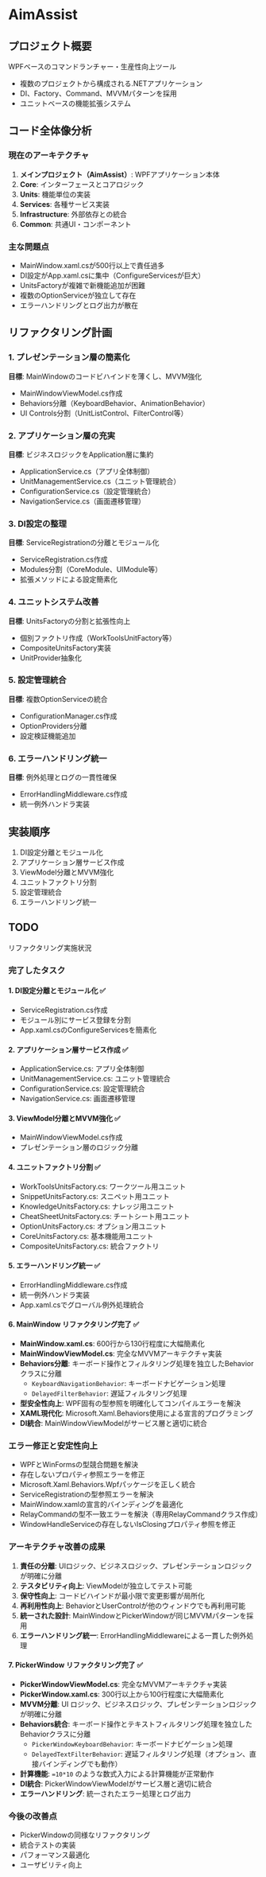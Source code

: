 ﻿# AimAssist

## プロジェクト概要
WPFベースのコマンドランチャー・生産性向上ツール
- 複数のプロジェクトから構成される.NETアプリケーション
- DI、Factory、Command、MVVMパターンを採用
- ユニットベースの機能拡張システム

## コード全体像分析
### 現在のアーキテクチャ
1. **メインプロジェクト（AimAssist）**: WPFアプリケーション本体
2. **Core**: インターフェースとコアロジック  
3. **Units**: 機能単位の実装
4. **Services**: 各種サービス実装
5. **Infrastructure**: 外部依存との統合
6. **Common**: 共通UI・コンポーネント

### 主な問題点
- MainWindow.xaml.csが500行以上で責任過多
- DI設定がApp.xaml.csに集中（ConfigureServicesが巨大）
- UnitsFactoryが複雑で新機能追加が困難
- 複数のOptionServiceが独立して存在
- エラーハンドリングとログ出力が散在

## リファクタリング計画

### 1. プレゼンテーション層の簡素化
**目標**: MainWindowのコードビハインドを薄くし、MVVM強化
- MainWindowViewModel.cs作成
- Behaviors分離（KeyboardBehavior、AnimationBehavior）
- UI Controls分割（UnitListControl、FilterControl等）

### 2. アプリケーション層の充実  
**目標**: ビジネスロジックをApplication層に集約
- ApplicationService.cs（アプリ全体制御）
- UnitManagementService.cs（ユニット管理統合）
- ConfigurationService.cs（設定管理統合）
- NavigationService.cs（画面遷移管理）

### 3. DI設定の整理
**目標**: ServiceRegistrationの分離とモジュール化
- ServiceRegistration.cs作成
- Modules分割（CoreModule、UIModule等）
- 拡張メソッドによる設定簡素化

### 4. ユニットシステム改善
**目標**: UnitsFactoryの分割と拡張性向上
- 個別ファクトリ作成（WorkToolsUnitFactory等）
- CompositeUnitsFactory実装
- UnitProvider抽象化

### 5. 設定管理統合
**目標**: 複数OptionServiceの統合
- ConfigurationManager.cs作成
- OptionProviders分離
- 設定検証機能追加

### 6. エラーハンドリング統一
**目標**: 例外処理とログの一貫性確保
- ErrorHandlingMiddleware.cs作成
- 統一例外ハンドラ実装

## 実装順序
1. DI設定分離とモジュール化
2. アプリケーション層サービス作成
3. ViewModel分離とMVVM強化
4. ユニットファクトリ分割
5. 設定管理統合
6. エラーハンドリング統一

## TODO

リファクタリング実施状況

### 完了したタスク

#### 1. DI設定分離とモジュール化 ✅
- ServiceRegistration.cs作成
- モジュール別にサービス登録を分割
- App.xaml.csのConfigureServicesを簡素化

#### 2. アプリケーション層サービス作成 ✅
- ApplicationService.cs: アプリ全体制御
- UnitManagementService.cs: ユニット管理統合
- ConfigurationService.cs: 設定管理統合
- NavigationService.cs: 画面遷移管理

#### 3. ViewModel分離とMVVM強化 ✅
- MainWindowViewModel.cs作成
- プレゼンテーション層のロジック分離

#### 4. ユニットファクトリ分割 ✅
- WorkToolsUnitsFactory.cs: ワークツール用ユニット
- SnippetUnitsFactory.cs: スニペット用ユニット
- KnowledgeUnitsFactory.cs: ナレッジ用ユニット
- CheatSheetUnitsFactory.cs: チートシート用ユニット
- OptionUnitsFactory.cs: オプション用ユニット
- CoreUnitsFactory.cs: 基本機能用ユニット
- CompositeUnitsFactory.cs: 統合ファクトリ

#### 5. エラーハンドリング統一 ✅
- ErrorHandlingMiddleware.cs作成
- 統一例外ハンドラ実装
- App.xaml.csでグローバル例外処理統合

#### 6. MainWindow リファクタリング完了 ✅
- **MainWindow.xaml.cs**: 600行から130行程度に大幅簡素化
- **MainWindowViewModel.cs**: 完全なMVVMアーキテクチャ実装  
- **Behaviors分離**: キーボード操作とフィルタリング処理を独立したBehaviorクラスに分離
  - `KeyboardNavigationBehavior`: キーボードナビゲーション処理
  - `DelayedFilterBehavior`: 遅延フィルタリング処理
- **型安全性向上**: WPF固有の型参照を明確化してコンパイルエラーを解決
- **XAML現代化**: Microsoft.Xaml.Behaviors使用による宣言的プログラミング
- **DI統合**: MainWindowViewModelがサービス層と適切に統合

### エラー修正と安定性向上
- WPFとWinFormsの型競合問題を解決
- 存在しないプロパティ参照エラーを修正  
- Microsoft.Xaml.Behaviors.Wpfパッケージを正しく統合
- ServiceRegistrationの型参照エラーを解決
- MainWindow.xamlの宣言的バインディングを最適化
- RelayCommandの型不一致エラーを解決（専用RelayCommandクラス作成）
- WindowHandleServiceの存在しないIsClosingプロパティ参照を修正

### アーキテクチャ改善の成果
1. **責任の分離**: UIロジック、ビジネスロジック、プレゼンテーションロジックが明確に分離
2. **テスタビリティ向上**: ViewModelが独立してテスト可能
3. **保守性向上**: コードビハインドが最小限で変更影響が局所化
4. **再利用性向上**: BehaviorとUserControlが他のウィンドウでも再利用可能
6. **統一された設計**: MainWindowとPickerWindowが同じMVVMパターンを採用
7. **エラーハンドリング統一**: ErrorHandlingMiddlewareによる一貫した例外処理

#### 7. PickerWindow リファクタリング完了 ✅
- **PickerWindowViewModel.cs**: 完全なMVVMアーキテクチャ実装
- **PickerWindow.xaml.cs**: 300行以上から100行程度に大幅簡素化
- **MVVM分離**: UI ロジック、ビジネスロジック、プレゼンテーションロジックが明確に分離
- **Behaviors統合**: キーボード操作とテキストフィルタリング処理を独立したBehaviorクラスに分離
  - `PickerWindowKeyboardBehavior`: キーボードナビゲーション処理
  - `DelayedTextFilterBehavior`: 遅延フィルタリング処理（オプション、直接バインディングでも動作）
- **計算機能**: `=10*10` のような数式入力による計算機能が正常動作
- **DI統合**: PickerWindowViewModelがサービス層と適切に統合
- **エラーハンドリング**: 統一されたエラー処理とログ出力

### 今後の改善点
- PickerWindowの同様なリファクタリング
- 統合テストの実装
- パフォーマンス最適化
- ユーザビリティ向上
